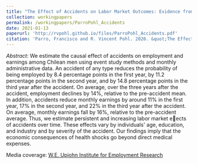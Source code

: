 ```yaml
---
title: "The Effect of Accidents on Labor Market Outcomes: Evidence from Chile"
collection: workingpapers
permalink: /workingpapers/ParroPohl_Accidents
date: 2021-01-13
paperurl: 'http://rvpohl.github.io/files/ParroPohl_Accidents.pdf'
citation: 'Parro, Francisco and R. Vincent Pohl. 2020. &quot;The Effect of Accidents on Labor Market Outcomes: Evidence from Chile.&quot; Accepted at <i>Health Economics<\i>.'
---
```

<i>Abstract:</i> 
We estimate the causal effect of accidents on employment and earnings among
Chilean men using event study methods and monthly administrative data. An accident
of any type reduces the probability of being employed by 8.4 percentage points in the
first year, by 11.2 percentage points in the second year, and by 14.8 percentage points
in the third year after the accident. On average, over the three years after the accident,
employment declines by 14%, relative to the pre-accident mean. In addition, accidents
reduce monthly earnings by around 11% in the first year, 17% in the second year, and
22% in the third year after the accident. On average, monthly earnings fall by 16%,
relative to the pre-accident average. Thus, we estimate persistent and increasing labor
market eects of accidents over time. These effects vary by individuals' age, education,
and industry and by severity of the accident. Our findings imply that the economic
consequences of health shocks go beyond direct medical expenses.

Media coverage: [W.E. Upjohn Institute for Employment Research](https://www.upjohn.org/research-highlights/education-heads-earning-loss-health-shocks)
